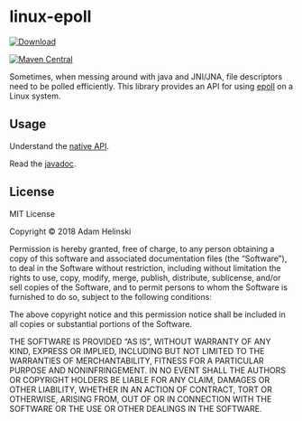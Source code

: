 # linux-epoll

[
![Download](https://api.bintray.com/packages/dvlopt/maven/linux-epoll/images/download.svg)
](https://bintray.com/dvlopt/maven/linux-epoll/_latestVersion)

[![Maven Central](https://maven-badges.herokuapp.com/maven-central/io.dvlopt/linux-epoll/badge.svg)](https://maven-badges.herokuapp.com/maven-central/io.dvlopt/linux-epoll)

Sometimes, when messing around with java and JNI/JNA, file descriptors need to
be polled efficiently. This library provides an API for using
[epoll](https://en.wikipedia.org/wiki/Epoll) on a Linux system.

## Usage

Understand the [native API](http://man7.org/linux/man-pages/man7/epoll.7.html).

Read the [javadoc](https://dvlopt.github.io/doc/java/linux-epoll/index.html?overview-summary.html).

## License

MIT License

Copyright © 2018 Adam Helinski

Permission is hereby granted, free of charge, to any person obtaining a copy of
this software and associated documentation files (the “Software”), to deal in
the Software without restriction, including without limitation the rights to
use, copy, modify, merge, publish, distribute, sublicense, and/or sell copies of
the Software, and to permit persons to whom the Software is furnished to do so,
subject to the following conditions:

The above copyright notice and this permission notice shall be included in all
copies or substantial portions of the Software.

THE SOFTWARE IS PROVIDED “AS IS”, WITHOUT WARRANTY OF ANY KIND, EXPRESS OR
IMPLIED, INCLUDING BUT NOT LIMITED TO THE WARRANTIES OF MERCHANTABILITY, FITNESS
FOR A PARTICULAR PURPOSE AND NONINFRINGEMENT. IN NO EVENT SHALL THE AUTHORS OR
COPYRIGHT HOLDERS BE LIABLE FOR ANY CLAIM, DAMAGES OR OTHER LIABILITY, WHETHER
IN AN ACTION OF CONTRACT, TORT OR OTHERWISE, ARISING FROM, OUT OF OR IN
CONNECTION WITH THE SOFTWARE OR THE USE OR OTHER DEALINGS IN THE SOFTWARE.
